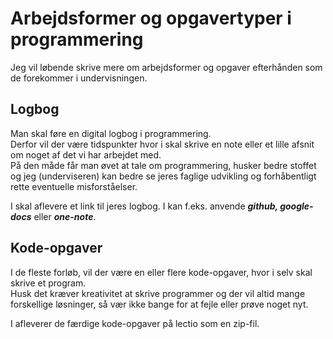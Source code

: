 # Arbejdsformer og opgavertyper i programmering

Jeg vil løbende skrive mere om arbejdsformer og opgaver efterhånden som de forekommer i undervisningen.

## Logbog
Man skal føre en digital logbog i programmering.    
Derfor vil der være tidspunkter hvor i skal skrive en note eller et lille afsnit om noget af det vi har arbejdet med.    
På den måde får man øvet at tale om programmering, husker bedre stoffet og jeg (underviseren) kan bedre se jeres faglige udvikling og forhåbentligt rette eventuelle misforståelser.

I skal aflevere et link til jeres logbog.
I kan f.eks. anvende ***github, google-docs*** eller ***one-note***.

## Kode-opgaver  
I de fleste forløb, vil der være en eller flere kode-opgaver, hvor i selv skal skrive et program.        
Husk det kræver kreativitet at skrive programmer og der vil altid mange forskellige løsninger, så vær ikke bange for at fejle eller prøve noget nyt.  

I afleverer de færdige kode-opgaver på lectio som en zip-fil.
